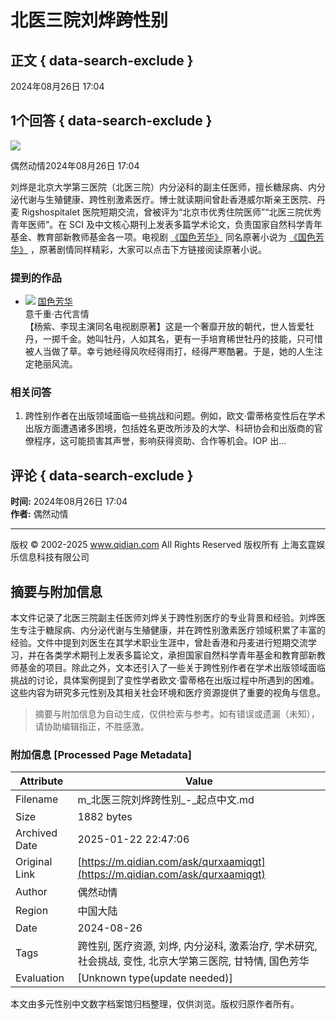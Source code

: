 # 北医三院刘烨跨性别

## 正文 { data-search-exclude }


2024年08月26日 17:04

## 1个回答 { data-search-exclude }

![](https://facepic.qidian.com/qd_face/349573/284/100)

偶然动情2024年08月26日 17:04

刘烨是北京大学第三医院（北医三院）内分泌科的副主任医师，擅长糖尿病、内分泌代谢与生殖健康、跨性别激素医疗。博士就读期间曾赴香港威尔斯亲王医院、丹麦 Rigshospitalet 医院短期交流，曾被评为“北京市优秀住院医师”“北医三院优秀青年医师”。在 SCI 及中文核心期刊上发表多篇学术论文，负责国家自然科学青年基金、教育部新教师基金各一项。电视剧 [《国色芳华》](/book/1911369/) 同名原著小说为 [《国色芳华》](/book/1911369/) ，原著剧情同样精彩，大家可以点击下方链接阅读原著小说。

### 提到的作品

- ![](https://bookcover.yuewen.com/qdbimg/349573/1911369/180) [国色芳华](https://www.qdmm.com/book/1911369/)  
  意千重·古代言情  
  【杨紫、李现主演同名电视剧原著】这是一个奢靡开放的朝代，世人皆爱牡丹，一掷千金。她叫牡丹，人如其名，更有一手培育稀世牡丹的技能，只可惜被人当做了草。幸亏她经得风吹经得雨打，经得严寒酷暑。于是，她的人生注定艳丽风流。

### 相关问答

1. 跨性别作者在出版领域面临一些挑战和问题。例如，欧文·雷蒂格变性后在学术出版方面遭遇诸多困境，包括姓名更改所涉及的大学、科研协会和出版商的官僚程序，这可能损害其声誉，影响获得资助、合作等机会。IOP 出...

## 评论 { data-search-exclude }

**时间:** 2024年08月26日 17:04  
**作者:** 偶然动情

---

版权 © 2002-2025 www.qidian.com All Rights Reserved 版权所有 上海玄霆娱乐信息科技有限公司
<!-- tcd_original_link https://m.qidian.com/ask/qurxaamiqgt -->


## 摘要与附加信息

<!-- tcd_abstract -->
本文件记录了北医三院副主任医师刘烨关于跨性别医疗的专业背景和经验。刘烨医生专注于糖尿病、内分泌代谢与生殖健康，并在跨性别激素医疗领域积累了丰富的经验。文件中提到刘医生在其学术职业生涯中，曾赴香港和丹麦进行短期交流学习，并在各类学术期刊上发表多篇论文，承担国家自然科学青年基金和教育部新教师基金的项目。除此之外，文本还引入了一些关于跨性别作者在学术出版领域面临挑战的讨论，具体案例提到了变性学者欧文·雷蒂格在出版过程中所遇到的困难。这些内容为研究多元性别及其相关社会环境和医疗资源提供了重要的视角与信息。
<!-- tcd_abstract_end -->

> 摘要与附加信息为自动生成，仅供检索与参考。如有错误或遗漏（未知），请协助编辑指正，不胜感激。

### 附加信息 [Processed Page Metadata]

| Attribute       | Value                                  |
|-----------------|----------------------------------------|
| Filename        | m_北医三院刘烨跨性别_-_起点中文.md                             |
| Size            | 1882 bytes                           |
| Archived Date   | 2025-01-22 22:47:06                             |
| Original Link   | [https://m.qidian.com/ask/qurxaamiqgt](https://m.qidian.com/ask/qurxaamiqgt)                       |
| Author          | 偶然动情                               |
| Region          | 中国大陆                               |
| Date            | 2024-08-26                                 |
| Tags            | 跨性别, 医疗资源, 刘烨, 内分泌科, 激素治疗, 学术研究, 社会挑战, 变性, 北京大学第三医院, 甘特情, 国色芳华                                 |
| Evaluation            | [Unknown type(update needed)]                                 |
<!-- tcd_table_end -->

本文由多元性别中文数字档案馆归档整理，仅供浏览。版权归原作者所有。
